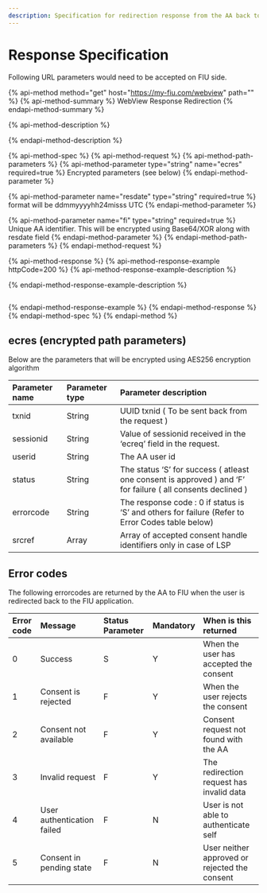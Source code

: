 ```yaml
---
description: Specification for redirection response from the AA back to FIU
---
```


# Response Specification

Following URL parameters would need to be accepted on FIU side.

{% api-method method="get" host="https://my-fiu.com/webview" path="" %}
{% api-method-summary %}
WebView Response Redirection
{% endapi-method-summary %}

{% api-method-description %}

{% endapi-method-description %}

{% api-method-spec %}
{% api-method-request %}
{% api-method-path-parameters %}
{% api-method-parameter type="string" name="ecres" required=true %}
Encrypted parameters \(see below\)
{% endapi-method-parameter %}

{% api-method-parameter name="resdate" type="string" required=true %}
format will be ddmmyyyyhh24misss UTC
{% endapi-method-parameter %}

{% api-method-parameter name="fi" type="string" required=true %}
Unique AA identifier. This will be encrypted using Base64/XOR along with resdate field
{% endapi-method-parameter %}
{% endapi-method-path-parameters %}
{% endapi-method-request %}

{% api-method-response %}
{% api-method-response-example httpCode=200 %}
{% api-method-response-example-description %}

{% endapi-method-response-example-description %}

```text

```
{% endapi-method-response-example %}
{% endapi-method-response %}
{% endapi-method-spec %}
{% endapi-method %}

## ecres \(encrypted path parameters\)

Below are the parameters that will be encrypted using AES256 encryption algorithm

| **Parameter name** | **Parameter type** | **Parameter description** |
| :--- | :--- | :--- |
| txnid | String | UUID txnid \( To be sent back from the request \) |
| sessionid | String | Value of sessionid received in the ‘ecreq’ field in the request. |
| userid | String | The AA user id |
| status | String | The status ‘S’ for success ( atleast one consent is approved ) and ‘F’ for failure ( all consents declined ) |
| errorcode | String | The response code : 0 if status is ‘S’ and others for failure (Refer to Error Codes table below) |
| srcref | Array | Array of accepted consent handle identifiers only in case of LSP |

## Error codes

The following errorcodes are returned by the AA to FIU when the user is redirected back to the FIU application.

| **Error code** | **Message** | **Status Parameter** | **Mandatory** | **When is this returned** |
| :--- | :--- | :--- | :--- | :--- |
| 0 | Success | S | Y | When the user has accepted the consent |
| 1 | Consent is rejected | F | Y | When the user rejects the consent |
| 2 | Consent not available | F | Y | Consent request not found with the AA |
| 3 | Invalid request | F | Y | The redirection request has invalid data |
| 4 | User authentication failed | F | N | User is not able to authenticate self |
| 5 | Consent in pending state | F | N | User neither approved or rejected the consent |

